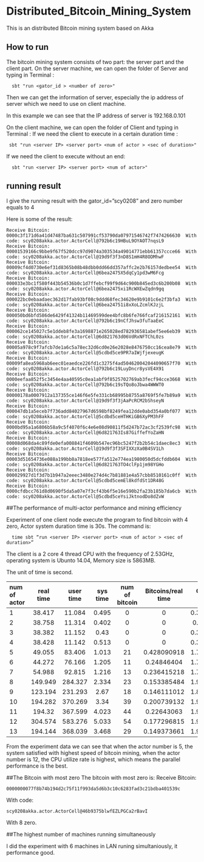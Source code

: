 # Distributed_Bitcoin_Mining_System
This is an distributed Bitcoin mining system based on Akka


## How to run

The bitcoin mining system consists of two part: the server part and the client part. On the server machine, we can open the folder of Server and typing in Terminal :
  
      sbt "run <gator_id > <number of zero>"

Then we can get the information of server, especially the ip address of server which we need to use on client machine.

In this example we can see that the IP address of server is 192.168.0.101

On the client machine, we can open the folder of Client and typing in Terminal :
If we need the client to execute in a certain duration time : 

     sbt "run <server IP> <server port> <num of actor > <sec of duration>"

If we need the client to execute without an end:

      sbt "run <server IP> <server port> <num of actor>"


## running result

I give the running result with the gator_id=”scy0208” and zero number equals to 4



Here is some of the result:
```
Receive Bitcoin: 0000c3f171d6a41d47487ba631c507991cf53790da07971546742f7474266630  With code: scy0208akka.actor.ActorCell@792b6c19HBuL9OYAOT7nqsL9
Receive Bitcoin: 00001539166c9bbe9f67f520dcc97d9074a303534a49014771ebb61357ccce66  With code: scy0208akka.actor.ActorCell@19d9f3f3nD8S1mH4R8ODMhwF
Receive Bitcoin: 00009cf4d0730e6ef31d8365b08b48dbb0dd66dd357affc2e2b76157dedbee54  With code: scy0208akka.actor.ActorCell@6bea2475X5dqCy1pd3wM6Fcg
Receive Bitcoin: 000033e3bc1f580f443b54536b0c1d7ffebcf99f9d64c900b845ed3c6b200b08  With code: scy0208akka.actor.ActorCell@6bea2475xi1RcWXEwZqdn9gq
Receive Bitcoin: 000022bc0ebaadaec362d17fab93bf08c9ddd68fec34620e9b9101c6e2f3bfa3  With code: scy0208akka.actor.ActorCell@6bea24751i8xXoLZcmlKJzjL
Receive Bitcoin: 000050bd6bfd586de6429f41324b11469599dee4bfc8b6fe766fcaf216152161  With code: scy0208akka.actor.ActorCell@792b6c19nCfJhsw3fuTaaEeC
Receive Bitcoin: 000062ce145027c5e1ddeb8fe3a1698871e265028ed782936581abef5ee6eb39  With code: scy0208akka.actor.ActorCell@6d821763d06VdRxNFTChL0zs
Receive Bitcoin: 00005a978c9f7afcb7de1a6c5a78ec32d6cd0e26e2028e8476750cc16cea8e79  With code: scy0208akka.actor.ActorCell@5cdbd5ce9PR7aIWjfjexeugK
Receive Bitcoin: 00009fa8ea5968ab6eec01eaedce226fd1c3275f4ad504620042044090657f70  With code: scy0208akka.actor.ActorCell@792b6c19LuyDncr8ysVE4X91
Receive Bitcoin: 0000eefaa852f5c3454e4aa40595c0ea1abf9f8525702769ab3fecf94cce3668  With code: scy0208akka.actor.ActorCell@792b6c19sTQo8oJbwa4WWWT0
Receive Bitcoin: 00000178a0007912a137355ce146f6e5fe331cb68995b8755a8769f5fe7b89a9  With code: scy0208akka.actor.ActorCell@19d9f3f3jAaPcRCM2bShseyN
Receive Bitcoin: 000047db1a5eceb7f736add84027967d6598bf8249fea12dde0abd354a0bf077  With code: scy0208akka.actor.ActorCell@5cdbd5ceHTHKiGB6XyPM3hFF
Receive Bitcoin: 0000bd95a1a6806b58a9c5f4070f6c4e6e08d90811f5d247b72ac3cf2539fc98  With code: scy0208akka.actor.ActorCell@6d821763Is87GiffefYoZaHN
Receive Bitcoin: 00008d068da4c89fde0efa008841f4609b547ec96bc5247f2b2b54c1daec8ec3  With code: scy0208akka.actor.ActorCell@19d9f3f3SFIXXzXa0B4SV1Lh
Receive Bitcoin: 00003d51654736e088a199bb8a7818ee577fa512e774ea1980050d5dcfddb604  With code: scy0208akka.actor.ActorCell@6d821763TO4clFp1jm98YGHo
Receive Bitcoin: 000029927d1f3d7b1b947a2eeec3480e274d4c7b81881e4a57cbb8510161c0ff  With code: scy0208akka.actor.ActorCell@5cdbd5cemEl8kdfdSt1DR48G
Receive Bitcoin: 0000cfdbcc761d8d0690f5da5a07e7f3cf43b6f5e16e590b2fa23b185b7da6cb  With code: scy0208akka.actor.ActorCell@5cdbd5ceYsiJktnodDo8dZvW
```
##The performance of multi-actor performance and mining efficiency

Experiment of one client node execute the program to find bitcoin with 4 zero, Actor system duration time is 30s. The command is: 

      time sbt “run <server IP> <server port> <num of actor > <sec of duration>”

The client is a 2 core 4 thread CPU with the frequency of 2.53GHz, operating system is Ubunto 14.04, Memory size is 5863MB.

The unit of time is second.

|num of actor|real time|user time|sys time|num of bitcoin|Bitcoins/real time|CPU time/ real time|
|:-----------|:-------:|:-------:|:------:|:------------:|:----------------:|:-----------------:|
|1           |	38.417 |11.084   |	0.495 |0	           |0                 |  	0.301403025     |
|2|	38.758	|11.314|	0.402	|0|	0	|0.30228598|
|3|	38.382	|11.152|	0.43	|0|	0 |0.301756031|
|4|	38.428|	11.142|	0.513|	0	|0	|0.303294473|
|5|	49.055|	83.406|	1.013|	21|	0.428090918	|1.720905107|
|6|	44.272|	76.166|	1.205|	11|	0.24846404|	1.747628298|
|7|	54.988|	92.815|	1.216|	13|	0.236415218|	1.710027642|
|8|	149.949|	284.327|	2.334|	23|	0.153385484|	1.911723319|
|9|	123.194	|231.293	|2.67	|18|	0.146111012	|1.899142815|
|10|	194.282	|370.269	|3.34	|39|	0.200739132|	1.923024264|
|11|	194.32	|367.599	|4.023|	44|	0.22643063|	1.912422808|
|12|	304.574	|583.276	|5.033|	54|	0.177296815|	1.931579846|
|13|	194.144|	368.039	|3.468|	29|	0.149373661|	1.913564159|

From the experiment data we can see that when the actor number is 5, the system satisfied with highest speed of bitcoin mining, when the actor number is 12, the CPU utilize rate is highest, which means the parallel performance is the best.

##The Bitcoin with most zero
The bitcoin with most zero is:
Receive Bitcoin: 
```
0000000077f8b74b194d2c75f11f993da5d6b3c10c6283fad3c21bdba401539c 
```
With code: 
```
scy0208akka.actor.ActorCell@46b9375blwfEZLPGCa2rBavI
```

With 8 zero.

##The highest number of machines running simultaneously

I did the experiment with 6 machines in LAN runing simultaniously, it performance good.
